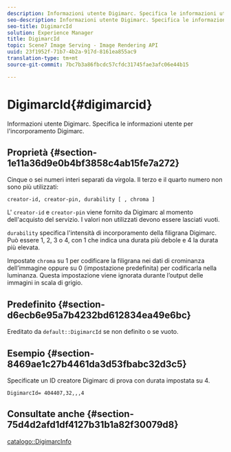 ```yaml
---
description: Informazioni utente Digimarc. Specifica le informazioni utente per l'incorporamento Digimarc.
seo-description: Informazioni utente Digimarc. Specifica le informazioni utente per l'incorporamento Digimarc.
seo-title: DigimarcId
solution: Experience Manager
title: DigimarcId
topic: Scene7 Image Serving - Image Rendering API
uuid: 23f1952f-71b7-4b2a-917d-8161ea855ac9
translation-type: tm+mt
source-git-commit: 7bc7b3a86fbcdc57cfdc31745fae3afc06e44b15

---
```



# DigimarcId{#digimarcid}

Informazioni utente Digimarc. Specifica le informazioni utente per l&#39;incorporamento Digimarc.

## Proprietà {#section-1e11a36d9e0b4bf3858c4ab15fe7a272}

Cinque o sei numeri interi separati da virgola. Il terzo e il quarto numero non sono più utilizzati:

`creator-id, creator-pin, durability [ , chroma ]`

L&#39; `creator-id` e `creator-pin` viene fornito da Digimarc al momento dell&#39;acquisto del servizio. I valori non utilizzati devono essere lasciati vuoti.

`durability` specifica l&#39;intensità di incorporamento della filigrana Digimarc. Può essere 1, 2, 3 o 4, con 1 che indica una durata più debole e 4 la durata più elevata.

Impostate `chroma` su 1 per codificare la filigrana nei dati di crominanza dell’immagine oppure su 0 (impostazione predefinita) per codificarla nella luminanza. Questa impostazione viene ignorata durante l’output delle immagini in scala di grigio.

## Predefinito {#section-d6ecb6e95a7b4232bd612834ea49e6bc}

Ereditato da `default::DigimarcId` se non definito o se vuoto.

## Esempio {#section-8469ae1c27b4461da3d53fbabc32d3c5}

Specificate un ID creatore Digimarc di prova con durata impostata su 4.

`DigimarcId= 404407,32,,,4`

## Consultate anche {#section-75d4d2afd1df4127b31b1a82f30079d8}

[catalogo::DigimarcInfo](../../../../../is-api/image-catalog/image-serving-api-ref/c-image-catalog-reference/c-image-svg-data-reference/c-image-data-reference/r-digimarcinfo-cat.md#reference-4925764ed683466bb7af4b807c86f8ba)
